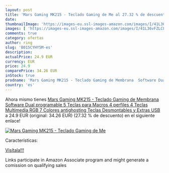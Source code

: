 ```yaml
---
layout: post
title: 'Mars Gaming MK215 - Teclado Gaming de Me al 27.32 % de descuento'
date: 
thumbnailImage: 'https://images-eu.ssl-images-amazon.com/images/I/41L36vFZLCL._SL200_.jpg'
images: [ 'https://images-eu.ssl-images-amazon.com/images/I/41L36vFZLCL._SL200_.jpg' ]
comments: true
category: ofertas
author: ring
slug: 'B015CYHY5M-es'
description:
actualPrice: 24.9 EUR
currency: EUR
price: 24.9
comparePrice: 34.26 EUR
inStock: true
prodname: 'Mars Gaming MK215 - Teclado Gaming de Membrana  Software Dual  programable  5 Teclas para Macros  4 perfiles  4 Teclas Multimedia  RGB 7 Colores  antighosting  Teclas Desmontables y Extras  USB '
country: 'es'
---
```


Ahora mismo tienes [Mars Gaming MK215 - Teclado Gaming de Membrana  Software Dual  programable  5 Teclas para Macros  4 perfiles  4 Teclas Multimedia  RGB 7 Colores  antighosting  Teclas Desmontables y Extras  USB ](https://www.amazon.es/dp/B015CYHY5M/?tag=tolees-21) a 24.9 EUR (original: 34.26 EUR) (27.32 %  de descuento) en el siguiente enlace!

[![Mars Gaming MK215 - Teclado Gaming de Me](https://images-eu.ssl-images-amazon.com/images/I/41L36vFZLCL._SL200_.jpg)](https://www.amazon.es/dp/B015CYHY5M/?tag=tolees-21)

Características:


[Visítala!!!](https://www.amazon.es/dp/B015CYHY5M/?tag=tolees-21)

Links participate in Amazon Associate program and might generate a comission on qualifying sales
